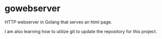 # gowebserver
HTTP webserver in Golang that serves an html page.

I am also learning how to utilize git to update the repository for this project.
